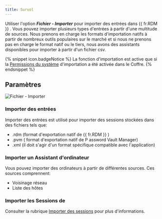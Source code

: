 ```yaml
---
title: Survol
---
```

Utiliser l&apos;option ***Fichier - Importer*** pour importer des entrées dans {{ fr.RDM }} . Vous pouvez importer plusieurs types d&apos;entrées à partir d&apos;une multitude de sources. Nous prenons en charge les formats d&apos;importation natifs à partir de nombreux outils populaires sur le marché et si nous ne prenons pas en charge le format natif ou le tiers, nous avons des assistants disponibles pour importer à partir d&apos;un fichier csv. 

{% snippet icon.badgeNotice %} 
La fonction d&apos;importation est active que si la [Permissions du système](/fr/rdm/mac/commands/administration/user-management/permissions/) d&apos;importation a été activée dans le Coffre. 
{% endsnippet %}
 
## Paramètres 

![Fichier - Importer](/img/fr/rdm/mac/clip4025.png) 

### Importer des entrées 

Importer des entrées est utilisé pour importer des sessions stockées dans des fichiers tels que:  

* .rdm (format d&apos;exportation natif de {{ fr.RDM }} ) 
* .pvm ( format d&apos;exportation natif de P assword Vault Manager) 
* .xml (il doit s&apos;agir d&apos;un format spécifique compatible avec l&apos;application) 

### Importer un Assistant d&apos;ordinateur 

Vous pouvez importer des ordinateurs à partir de différentes sources. Ces sources comprennent:  

* Voisinage réseau 
* Liste des hôtes 

### Importer les Sessions de 

Consulter la rubrique [Importer des sessions](/fr/rdm/mac/commands/file/import/sessions/) pour plus d&apos;informations. 

